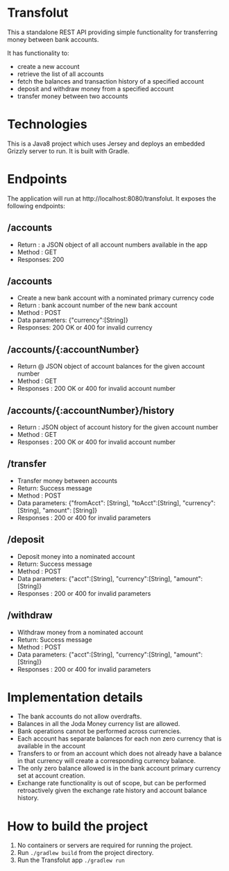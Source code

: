 Transfolut
==========
This a standalone REST API providing simple functionality for transferring money between bank accounts.

It has functionality to:
- create a new account
- retrieve the list of all accounts
- fetch the balances and transaction history of a specified account
- deposit and withdraw money from a specified account
- transfer money between two accounts

Technologies
============
This is a Java8 project which uses Jersey and deploys an embedded Grizzly server to run.
It is built with Gradle.


Endpoints
=========
The application will run at http://localhost:8080/transfolut.
It exposes the following endpoints:

/accounts 
---------
- Return : a JSON object of all account numbers available in the app
- Method : GET 
- Responses: 200

/accounts 
---------
- Create a new bank account with a nominated primary currency code
- Return : bank account number of the new bank account
- Method : POST 
- Data parameters: {"currency":[String]}
- Responses: 200 OK or 400 for invalid currency

/accounts/{:accountNumber}
-------------------------
- Return @ JSON object of account balances for the given account number 
- Method : GET
- Responses : 200 OK or 400 for invalid account number

/accounts/{:accountNumber}/history
----------------------------------
- Return : JSON object of account history for the given account number
- Method : GET
- Responses : 200 OK or 400 for invalid account number 

/transfer
---------
- Transfer money between accounts
- Return: Success message
- Method : POST 
- Data parameters: {"fromAcct": [String], "toAcct":[String], "currency":[String], "amount": [String]} 
- Responses : 200 or 400 for invalid parameters

/deposit
--------
- Deposit money into a nominated account 
- Return: Success message
- Method : POST 
- Data parameters: {"acct":[String], "currency":[String], "amount": [String]} 
- Responses : 200 or 400 for invalid parameters

/withdraw
---------
- Withdraw money from a nominated account 
- Return: Success message
- Method : POST 
- Data parameters: {"acct":[String], "currency":[String], "amount": [String]} 
- Responses : 200 or 400 for invalid parameters

Implementation details
======================
- The bank accounts do not allow overdrafts.
- Balances in all the Joda Money currency list are allowed.
- Bank operations cannot be performed across currencies.
- Each account has separate balances for each non zero currency that is available in the account
- Transfers to or from an account which does not already have a balance in that currency will create 
a corresponding currency balance.
- The only zero balance allowed is in the bank account primary currency set at account creation. 
- Exchange rate functionality is out of scope, but can be performed retroactively given the exchange rate history 
and account balance history.


How to build the project
======================

1. No containers or servers are required for running the project.
2. Run ```./gradlew build``` from the project directory. 
3. Run the Transfolut app ```./gradlew run```